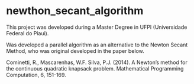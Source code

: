# newthon_secant_algorithm

This project was developed during a Master Degree in UFPI (Universidade Federal do Piaui).

Was developed a parallel algorithm as an alternative to the Newton Secant Method, who was original developed in the paper below.

Cominetti, R., Mascarenhas, W.F. Silva, P.J. (2014). A Newton’s method for the continuous quadratic knapsack problem. Mathematical Programming Computation, 6, 151-169.
